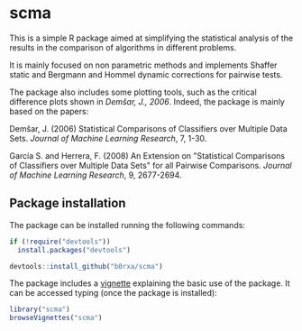 # scma
This is a simple R package aimed at simplifying the statistical analysis of the results in the comparison of algorithms in different problems.

It is mainly focused on non parametric methods and implements Shaffer static and Bergmann and Hommel dynamic corrections for pairwise tests.

The package also includes some plotting tools, such as the critical difference plots shown in _Demšar, J., 2006_. Indeed, the package is mainly based on the papers:

Demšar, J. (2006) Statistical Comparisons of Classifiers over Multiple Data Sets. _Journal of Machine Learning Research_, 7, 1-30.

García S. and Herrera, F. (2008) An Extension on "Statistical Comparisons of Classifiers over Multiple Data Sets" for all Pairwise Comparisons. _Journal of Machine Learning Research_, 9, 2677-2694.

## Package installation

The package can be installed running the following commands:

```r
if (!require("devtools"))
  install.packages("devtools")

devtools::install_github("b0rxa/scma")
```

The package includes a [vignette](http://htmlpreview.github.io/?https://github.com/b0rxa/scma/blob/master/inst/doc/Statistical%20comparison%20of%20multiple%20algorithms%20in%20multiple%20problems.html) explaining the basic use of the package. It can be accessed typing (once the package is installed):

```r
library("scma")
browseVignettes("scma")
``` 
